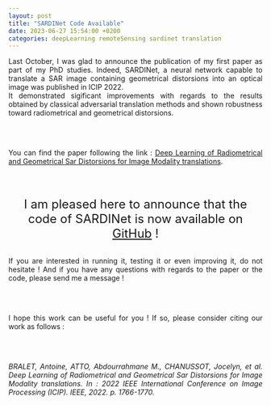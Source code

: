 ```yaml
---
layout: post
title: "SARDINet Code Available"
date: 2023-06-27 15:54:00 +0200
categories: deepLearning remoteSensing sardinet translation
---
```


<div style="text-align: justify">

Last October, I was glad to announce the publication of my first paper as part of my PhD studies. Indeed, SARDINet, a neural network capable to translate a SAR image containing geometrical distorsions into an optical image was published in ICIP 2022.
<br/>
It demonstrated sigificant improvements with regards to the results obtained by classical adversarial translation methods and shown robustness toward radiometrical and geometrical distorsions.

<br/><br/>

You can find the paper following the link : <a href="https://ieeexplore.ieee.org/document/9897713">Deep Learning of Radiometrical and Geometrical Sar Distorsions for Image Modality translations</a>.

<br/><br/>

<center><font size=5> I am pleased here to announce that the code of SARDINet is now available on <a href="https://github.com/Ant89ne/SARDINet">GitHub</a> !</font></center>

<br/>

If you are interested in running it, testing it or even improving it, do not hesitate ! And if you have any questions with regards to the paper or the code, please send me a message ! 

<br/><br/>

I hope this work can be useful for you ! If so, please consider citing our work as follows :

<br/><br/>

<i>BRALET, Antoine, ATTO, Abdourrahmane M., CHANUSSOT, Jocelyn, et al. Deep Learning of Radiometrical and Geometrical Sar Distorsions for Image Modality translations. In : 2022 IEEE International Conference on Image Processing (ICIP). IEEE, 2022. p. 1766-1770.</i>


</div>
